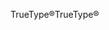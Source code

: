 <span data-ttu-id="ed5b8-101">TrueType®</span><span class="sxs-lookup"><span data-stu-id="ed5b8-101">TrueType®</span></span>